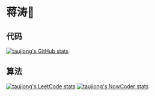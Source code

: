 # 蒋涛👋

## 代码

[![taujiong's GitHub stats](https://github-readme-stats.vercel.app/api?username=taujiong&count_private=true&show_icons=true&locale=cn&include_all_commits=true)](https://github.com/anuraghazra/github-readme-stats)

## 算法

[![taujiong's LeetCode stats](https://stats.justsong.cn/api/leetcode?username=taujiong&cn=true)](https://github.com/songquanpeng/stats-cards)
[![taujiong's NowCoder stats](https://stats.justsong.cn/api/nowcoder?id=719354860)](https://github.com/songquanpeng/stats-cards)
